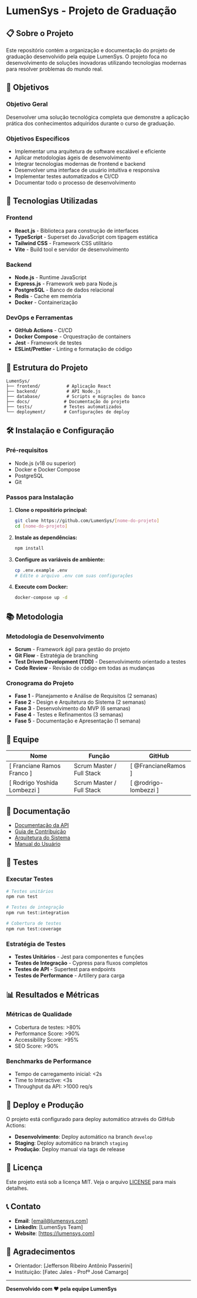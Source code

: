 # LumenSys - Projeto de Graduação

## 📋 Sobre o Projeto

Este repositório contém a organização e documentação do projeto de graduação desenvolvido pela equipe LumenSys. O projeto foca no desenvolvimento de soluções inovadoras utilizando tecnologias modernas para resolver problemas do mundo real.

## 🎯 Objetivos

### Objetivo Geral
Desenvolver uma solução tecnológica completa que demonstre a aplicação prática dos conhecimentos adquiridos durante o curso de graduação.

### Objetivos Específicos
- Implementar uma arquitetura de software escalável e eficiente
- Aplicar metodologias ágeis de desenvolvimento
- Integrar tecnologias modernas de frontend e backend
- Desenvolver uma interface de usuário intuitiva e responsiva
- Implementar testes automatizados e CI/CD
- Documentar todo o processo de desenvolvimento

## 🚀 Tecnologias Utilizadas

### Frontend
- **React.js** - Biblioteca para construção de interfaces
- **TypeScript** - Superset do JavaScript com tipagem estática
- **Tailwind CSS** - Framework CSS utilitário
- **Vite** - Build tool e servidor de desenvolvimento

### Backend
- **Node.js** - Runtime JavaScript
- **Express.js** - Framework web para Node.js
- **PostgreSQL** - Banco de dados relacional
- **Redis** - Cache em memória
- **Docker** - Containerização

### DevOps e Ferramentas
- **GitHub Actions** - CI/CD
- **Docker Compose** - Orquestração de containers
- **Jest** - Framework de testes
- **ESLint/Prettier** - Linting e formatação de código

## 📁 Estrutura do Projeto

```
LumenSys/
├── frontend/          # Aplicação React
├── backend/           # API Node.js
├── database/          # Scripts e migrações do banco
├── docs/             # Documentação do projeto
├── tests/            # Testes automatizados
└── deployment/       # Configurações de deploy
```

## 🛠️ Instalação e Configuração

### Pré-requisitos
- Node.js (v18 ou superior)
- Docker e Docker Compose
- PostgreSQL
- Git

### Passos para Instalação

1. **Clone o repositório principal:**
   ```bash
   git clone https://github.com/LumenSys/[nome-do-projeto]
   cd [nome-do-projeto]
   ```

2. **Instale as dependências:**
   ```bash
   npm install
   ```

3. **Configure as variáveis de ambiente:**
   ```bash
   cp .env.example .env
   # Edite o arquivo .env com suas configurações
   ```

4. **Execute com Docker:**
   ```bash
   docker-compose up -d
   ```

## 📚 Metodologia

### Metodologia de Desenvolvimento
- **Scrum** - Framework ágil para gestão do projeto
- **Git Flow** - Estratégia de branching
- **Test Driven Development (TDD)** - Desenvolvimento orientado a testes
- **Code Review** - Revisão de código em todas as mudanças

### Cronograma do Projeto
- **Fase 1** - Planejamento e Análise de Requisitos (2 semanas)
- **Fase 2** - Design e Arquitetura do Sistema (2 semanas)
- **Fase 3** - Desenvolvimento do MVP (6 semanas)
- **Fase 4** - Testes e Refinamentos (3 semanas)
- **Fase 5** - Documentação e Apresentação (1 semana)

## 👥 Equipe

| Nome | Função | GitHub |
|------|--------|--------|
| [ Franciane Ramos Franco ] | Scrum Master / Full Stack | [ @FrancianeRamos ] |
| [ Rodrigo Yoshida Lombezzi ] | Scrum Master / Full Stack | [ @rodrigo-lombezzi ] |


## 📖 Documentação

- [Documentação da API](./docs/api.md)
- [Guia de Contribuição](./docs/contributing.md)
- [Arquitetura do Sistema](./docs/architecture.md)
- [Manual do Usuário](./docs/user-manual.md)

## 🧪 Testes

### Executar Testes
```bash
# Testes unitários
npm run test

# Testes de integração
npm run test:integration

# Cobertura de testes
npm run test:coverage
```

### Estratégia de Testes
- **Testes Unitários** - Jest para componentes e funções
- **Testes de Integração** - Cypress para fluxos completos
- **Testes de API** - Supertest para endpoints
- **Testes de Performance** - Artillery para carga

## 📊 Resultados e Métricas

### Métricas de Qualidade
- Cobertura de testes: >80%
- Performance Score: >90%
- Accessibility Score: >95%
- SEO Score: >90%

### Benchmarks de Performance
- Tempo de carregamento inicial: <2s
- Time to Interactive: <3s
- Throughput da API: >1000 req/s

## 🚀 Deploy e Produção

O projeto está configurado para deploy automático através do GitHub Actions:

- **Desenvolvimento**: Deploy automático na branch `develop`
- **Staging**: Deploy automático na branch `staging`
- **Produção**: Deploy manual via tags de release

## 📄 Licença

Este projeto está sob a licença MIT. Veja o arquivo [LICENSE](LICENSE) para mais detalhes.

## 📞 Contato

- **Email**: [email@lumensys.com]
- **LinkedIn**: [LumenSys Team]
- **Website**: [https://lumensys.com]

## 🙏 Agradecimentos

- Orientador: [Jefferson Ribeiro  Antônio Passerini]
- Instituição: [Fatec Jales - Profº José Camargo]

---

**Desenvolvido com ❤️ pela equipe LumenSys**
